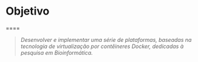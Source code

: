 # Objetivo

====

> *Desenvolver e implementar uma série de plataformas, baseadas na tecnologia de virtualização por contêineres Docker, dedicadas à pesquisa em Bioinformática.*
